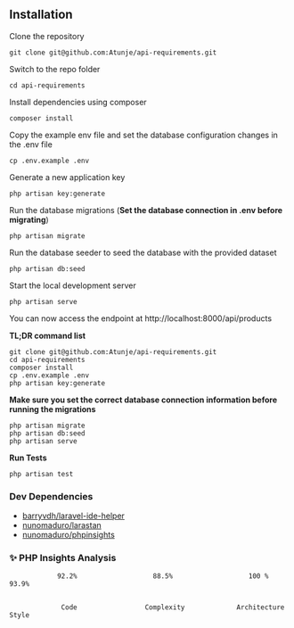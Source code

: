 ## Installation

Clone the repository

    git clone git@github.com:Atunje/api-requirements.git

Switch to the repo folder

    cd api-requirements

Install dependencies using composer

    composer install

Copy the example env file and set the database configuration changes in the .env file

    cp .env.example .env

Generate a new application key

    php artisan key:generate

Run the database migrations (**Set the database connection in .env before migrating**)

    php artisan migrate

Run the database seeder to seed the database with the provided dataset

    php artisan db:seed

Start the local development server

    php artisan serve

You can now access the endpoint at http://localhost:8000/api/products

**TL;DR command list**

    git clone git@github.com:Atunje/api-requirements.git
    cd api-requirements
    composer install
    cp .env.example .env
    php artisan key:generate

**Make sure you set the correct database connection information before running the migrations**

    php artisan migrate
    php artisan db:seed
    php artisan serve

**Run Tests**

    php artisan test

### Dev Dependencies

- [barryvdh/laravel-ide-helper](https://github.com/barryvdh/laravel-ide-helper)
- [nunomaduro/larastan](https://github.com/nunomaduro/larastan)
- [nunomaduro/phpinsights](https://github.com/nunomaduro/phpinsights)

### ✨ PHP Insights Analysis


                92.2%                   88.5%                   100 %                   93.9%                 
                                                                                                              
                                                                                                              
                 Code                 Complexity             Architecture               Style                 


